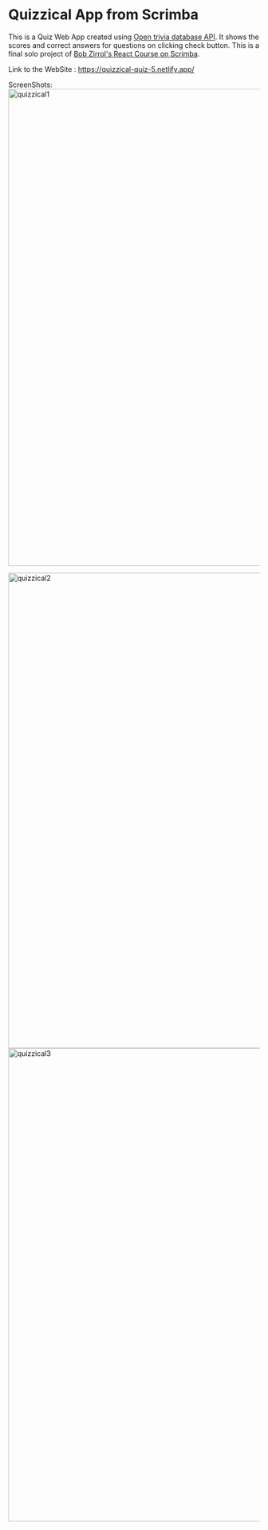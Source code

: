 # Quizzical App from Scrimba

This is a Quiz Web App created using [Open trivia database API](https://opentdb.com). It shows the scores and correct answers for questions on clicking check button.
This is a final solo project of [Bob Zirrol's React Course on Scrimba](https://scrimba.com/learn/learnreact).

Link to the WebSite : https://quizzical-quiz-5.netlify.app/

ScreenShots:
<img width="956" alt="quizzical1" src="https://user-images.githubusercontent.com/102591054/177474261-59cf4294-1380-45e0-8770-4fe6718136c9.png">




<img width="953" alt="quizzical2" src="https://user-images.githubusercontent.com/102591054/177474337-e074a4f7-c35b-4056-abf6-cc889d094586.png">




<img width="949" alt="quizzical3" src="https://user-images.githubusercontent.com/102591054/177474383-c504e01f-5e05-4e86-a047-ec7fd469a825.png">
